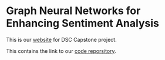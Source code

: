 # Graph Neural Networks for Enhancing Sentiment Analysis
This is our [website](https://yuxinguo13.github.io/DSC_capstone_website/) for DSC Capstone project.

This contains the link to our [code reporsitory](https://github.com/yunfanlong/dsc180b.git).


